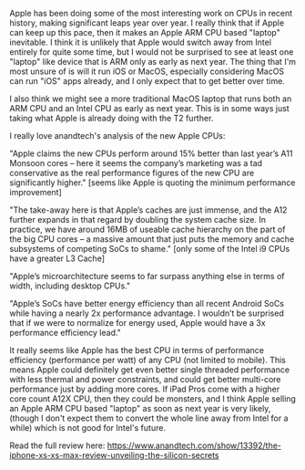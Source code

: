 
Apple has been doing some of the most interesting work on CPUs in recent history, making significant leaps year over year. I really think that if Apple can keep up this pace, then it makes an Apple ARM CPU based "laptop" inevitable. I think it is unlikely that Apple would switch away from Intel entirely for quite some time, but I would not be surprised to see at least one "laptop" like device that is ARM only as early as next year. The thing that I'm most unsure of is will it run iOS or MacOS, especially considering MacOS can run "iOS" apps already, and I only expect that to get better over time.

I also think we might see a more traditional MacOS laptop that runs both an ARM CPU and an Intel CPU as early as next year. This is in some ways just taking what Apple is already doing with the T2 further.

I really love anandtech's analysis of the new Apple CPUs:

"Apple claims the new CPUs perform around 15% better than last year’s A11 Monsoon cores – here it seems the company’s marketing was a tad conservative as the real performance figures of the new CPU are significantly higher." [seems like Apple is quoting the minimum performance improvement]

"The take-away here is that Apple’s caches are just immense, and the A12 further expands in that regard by doubling the system cache size. In practice, we have around 16MB of useable cache hierarchy on the part of the big CPU cores – a massive amount that just puts the memory and cache subsystems of competing SoCs to shame." [only some of the Intel i9 CPUs have a greater L3 Cache]

"Apple’s microarchitecture seems to far surpass anything else in terms of width, including desktop CPUs."

"Apple’s SoCs have better energy efficiency than all recent Android SoCs while having a nearly 2x performance advantage. I wouldn’t be surprised that if we were to normalize for energy used, Apple would have a 3x performance efficiency lead."

It really seems like Apple has the best CPU in terms of performance efficiency (performance per watt) of any CPU (not limited to mobile). This means Apple could definitely get even better single threaded performance with less thermal and power constraints, and could get better multi-core performance just by adding more cores. If iPad Pros come with a higher core count A12X CPU, then they could be monsters, and I think Apple selling an Apple ARM CPU based "laptop" as soon as next year is very likely, (though I don't expect them to convert the whole line away from Intel for a while) which is not good for Intel's future.

Read the full review here: https://www.anandtech.com/show/13392/the-iphone-xs-xs-max-review-unveiling-the-silicon-secrets
